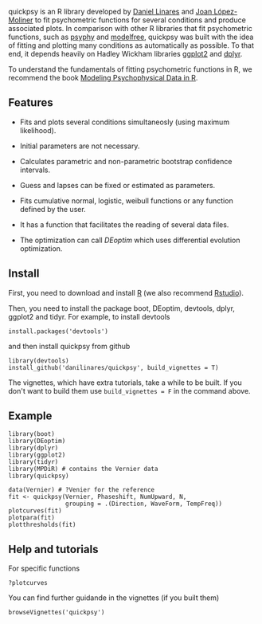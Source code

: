 <!-- README.md is generated from README.Rmd. Please edit that file -->



quickpsy is an R library developed by [Daniel Linares](http://www.dlinares.org/) and [Joan López-Moliner](http://www.ub.edu/viscagroup/joan/) to fit psychometric functions for several conditions and produce associated plots. In comparison with other R libraries that fit psychometric functions, such as [psyphy](http://cran.r-project.org/web/packages/psyphy/index.html) and [modelfree](http://personalpages.manchester.ac.uk/staff/d.h.foster/software-modelfree/latest/home), quickpsy was built with the idea of fitting and plotting many conditions as automatically as possible. To that end, it depends heavily on Hadley Wickham libraries [ggplot2](http://ggplot2.org/) and [dplyr](http://cran.r-project.org/web/packages/dplyr/index.html).

To understand the fundamentals of fitting psychometric functions in R, we recommend the book [Modeling Psychophysical Data in R](http://www.springer.com/gp/book/9781461444749).

Features
--------

-   Fits and plots several conditions simultaneosly (using maximum likelihood).

-   Initial parameters are not necessary.

-   Calculates parametric and non-parametric bootstrap confidence intervals.

-   Guess and lapses can be fixed or estimated as parameters.

-   Fits cumulative normal, logistic, weibull functions or any function defined by the user.

-   It has a function that facilitates the reading of several data files.

-   The optimization can call *DEoptim* which uses differential evolution optimization.

Install
-------

First, you need to download and install [R](http://cran.rstudio.com) (we also recommend [Rstudio](http://www.rstudio.com/)).

Then, you need to install the package boot, DEoptim, devtools, dplyr, ggplot2 and tidyr. For example, to install devtools

``` {.r}
install.packages('devtools')
```

and then install quickpsy from github

``` {.r}
library(devtools)
install_github('danilinares/quickpsy', build_vignettes = T)
```

The vignettes, which have extra tutorials, take a while to be built. If you don't want to build them use `build_vignettes = F` in the command above.

Example
-------

``` {.r}
library(boot)
library(DEoptim)
library(dplyr)
library(ggplot2)
library(tidyr)
library(MPDiR) # contains the Vernier data
library(quickpsy)

data(Vernier) # ?Venier for the reference
fit <- quickpsy(Vernier, Phaseshift, NumUpward, N,
                grouping = .(Direction, WaveForm, TempFreq))
plotcurves(fit)
plotpara(fit)
plotthresholds(fit)
```

Help and tutorials
------------------

For specific functions

``` {.r}
?plotcurves
```

You can find further guidande in the vignettes (if you built them)

``` {.r}
browseVignettes('quickpsy')
```
